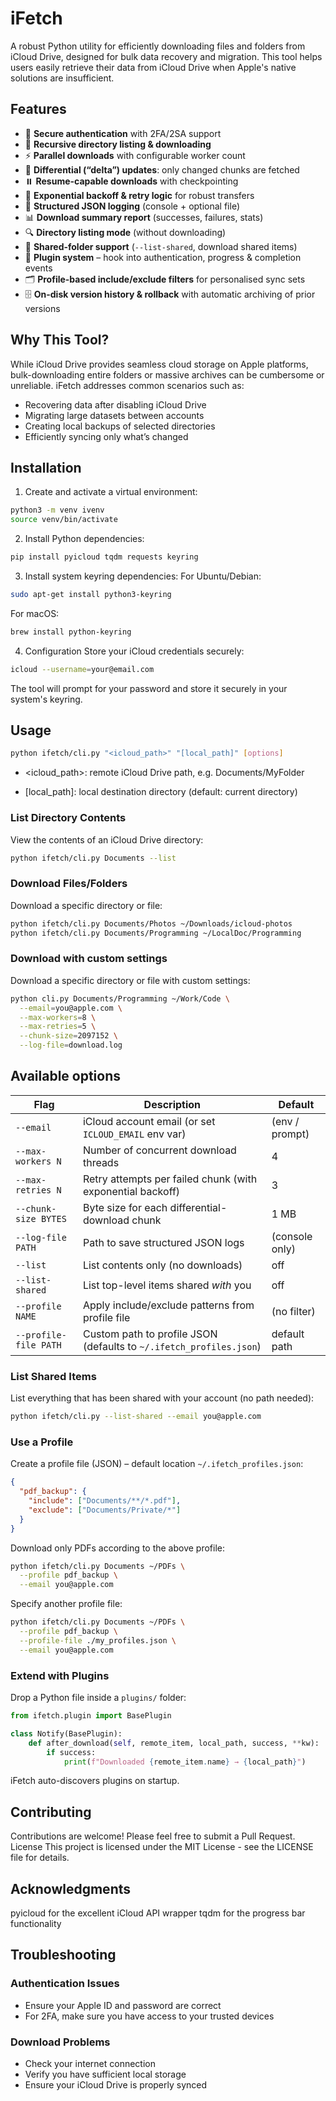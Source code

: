# iFetch

A robust Python utility for efficiently downloading files and folders from iCloud Drive, designed for bulk data recovery and migration. This tool helps users easily retrieve their data from iCloud Drive when Apple's native solutions are insufficient.

## Features

- 🔐 **Secure authentication** with 2FA/2SA support
- 📁 **Recursive directory listing & downloading**
- ⚡ **Parallel downloads** with configurable worker count
- 🔄 **Differential (“delta”) updates**: only changed chunks are fetched
- ⏸️ **Resume-capable downloads** with checkpointing
- 🔁 **Exponential backoff & retry logic** for robust transfers
- 📝 **Structured JSON logging** (console + optional file)
- 📊 **Download summary report** (successes, failures, stats)
- 🔍 **Directory listing mode** (without downloading)
- 🤝 **Shared-folder support** (`--list-shared`, download shared items)
- 🧩 **Plugin system** – hook into authentication, progress & completion events
- 🗂 **Profile-based include/exclude filters** for personalised sync sets
- 🗄 **On-disk version history & rollback** with automatic archiving of prior versions

## Why This Tool?

While iCloud Drive provides seamless cloud storage on Apple platforms, bulk-downloading entire folders or massive archives can be cumbersome or unreliable. iFetch addresses common scenarios such as:

- Recovering data after disabling iCloud Drive
- Migrating large datasets between accounts
- Creating local backups of selected directories
- Efficiently syncing only what’s changed

## Installation

1. Create and activate a virtual environment:
```sh
python3 -m venv ivenv
source venv/bin/activate
```

2. Install Python dependencies:
```sh
pip install pyicloud tqdm requests keyring
```

3. Install system keyring dependencies:
For Ubuntu/Debian:
```sh
sudo apt-get install python3-keyring
```

For macOS:
```sh
brew install python-keyring
```

4. Configuration
Store your iCloud credentials securely:
```sh
icloud --username=your@email.com
```
The tool will prompt for your password and store it securely in your system's keyring.


## Usage
```sh
python ifetch/cli.py "<icloud_path>" "[local_path]" [options]
```
* <icloud_path>: remote iCloud Drive path, e.g. Documents/MyFolder

* [local_path]: local destination directory (default: current directory)

### List Directory Contents
View the contents of an iCloud Drive directory:
```sh
python ifetch/cli.py Documents --list
```

### Download Files/Folders
Download a specific directory or file:
```sh
python ifetch/cli.py Documents/Photos ~/Downloads/icloud-photos
python ifetch/cli.py Documents/Programming ~/LocalDoc/Programming
```

### Download with custom settings
Download a specific directory or file with custom settings:
```sh
python cli.py Documents/Programming ~/Work/Code \
  --email=you@apple.com \
  --max-workers=8 \
  --max-retries=5 \
  --chunk-size=2097152 \
  --log-file=download.log
```

## Available options
| Flag                    | Description                                                      | Default         |
| ----------------------- | ---------------------------------------------------------------- | --------------- |
| `--email`               | iCloud account email (or set `ICLOUD_EMAIL` env var)             | (env / prompt)  |
| `--max-workers N`       | Number of concurrent download threads                            | 4               |
| `--max-retries N`       | Retry attempts per failed chunk (with exponential backoff)       | 3               |
| `--chunk-size BYTES`    | Byte size for each differential-download chunk                   | 1 MB            |
| `--log-file PATH`       | Path to save structured JSON logs                                | (console only)  |
| `--list`                | List contents only (no downloads)                                | off             |
| `--list-shared`         | List top-level items shared *with* you                            | off             |
| `--profile NAME`        | Apply include/exclude patterns from profile file                  | (no filter)     |
| `--profile-file PATH`   | Custom path to profile JSON (defaults to `~/.ifetch_profiles.json`) | default path    |

### List Shared Items
List everything that has been shared with your account (no path needed):
```sh
python ifetch/cli.py --list-shared --email you@apple.com
```

### Use a Profile
Create a profile file (JSON) – default location `~/.ifetch_profiles.json`:

```json
{
  "pdf_backup": {
    "include": ["Documents/**/*.pdf"],
    "exclude": ["Documents/Private/*"]
  }
}
```

Download only PDFs according to the above profile:
```sh
python ifetch/cli.py Documents ~/PDFs \
  --profile pdf_backup \
  --email you@apple.com
```

Specify another profile file:
```sh
python ifetch/cli.py Documents ~/PDFs \
  --profile pdf_backup \
  --profile-file ./my_profiles.json \
  --email you@apple.com
```

### Extend with Plugins
Drop a Python file inside a `plugins/` folder:

```python
from ifetch.plugin import BasePlugin

class Notify(BasePlugin):
    def after_download(self, remote_item, local_path, success, **kw):
        if success:
            print(f"Downloaded {remote_item.name} → {local_path}")
```
iFetch auto-discovers plugins on startup.

## Contributing
Contributions are welcome! Please feel free to submit a Pull Request.
License
This project is licensed under the MIT License - see the LICENSE file for details.

## Acknowledgments
pyicloud for the excellent iCloud API wrapper
tqdm for the progress bar functionality

## Troubleshooting

### Authentication Issues
* Ensure your Apple ID and password are correct
* For 2FA, make sure you have access to your trusted devices


### Download Problems
* Check your internet connection
* Verify you have sufficient local storage
* Ensure your iCloud Drive is properly synced
